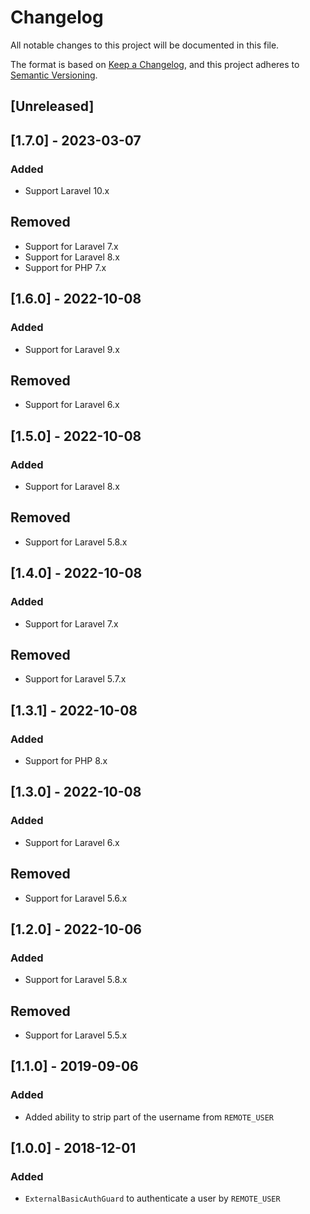 # Changelog
All notable changes to this project will be documented in this file.

The format is based on [Keep a Changelog](https://keepachangelog.com/en/1.0.0/),
and this project adheres to [Semantic Versioning](https://semver.org/spec/v2.0.0.html).

## [Unreleased]

## [1.7.0] - 2023-03-07
### Added
- Support Laravel 10.x

## Removed
- Support for Laravel 7.x
- Support for Laravel 8.x
- Support for PHP 7.x

## [1.6.0] - 2022-10-08
### Added
- Support for Laravel 9.x

## Removed
- Support for Laravel 6.x

## [1.5.0] - 2022-10-08
### Added
- Support for Laravel 8.x

## Removed
- Support for Laravel 5.8.x

## [1.4.0] - 2022-10-08
### Added
- Support for Laravel 7.x

## Removed
- Support for Laravel 5.7.x

## [1.3.1] - 2022-10-08
### Added
- Support for PHP 8.x

## [1.3.0] - 2022-10-08
### Added
- Support for Laravel 6.x

## Removed
- Support for Laravel 5.6.x

## [1.2.0] - 2022-10-06
### Added
- Support for Laravel 5.8.x

## Removed
- Support for Laravel 5.5.x

## [1.1.0] - 2019-09-06
### Added
- Added ability to strip part of the username from `REMOTE_USER`

## [1.0.0] - 2018-12-01
### Added
- `ExternalBasicAuthGuard` to authenticate a user by `REMOTE_USER`
